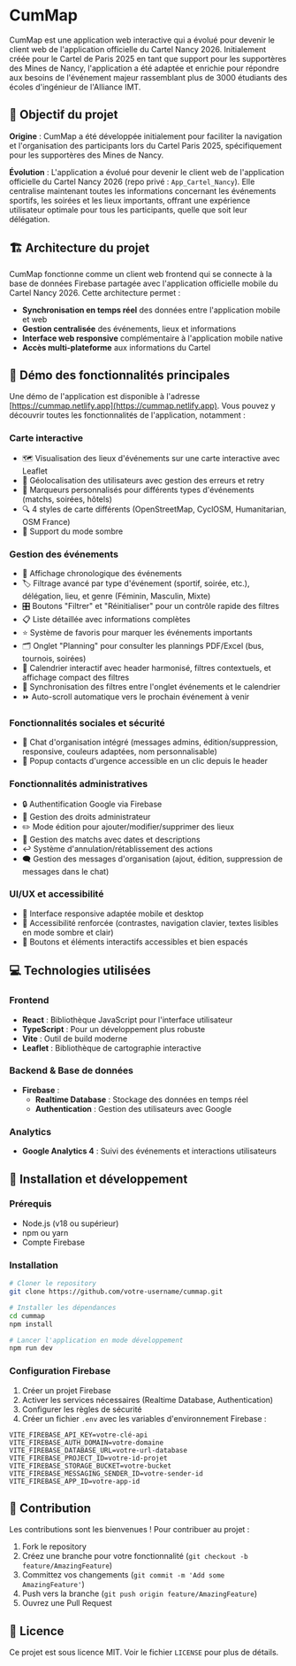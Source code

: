 # CumMap

CumMap est une application web interactive qui a évolué pour devenir le client web de l'application officielle du Cartel Nancy 2026. Initialement créée pour le Cartel de Paris 2025 en tant que support pour les supportères des Mines de Nancy, l'application a été adaptée et enrichie pour répondre aux besoins de l'événement majeur rassemblant plus de 3000 étudiants des écoles d'ingénieur de l'Alliance IMT.

## 🎯 Objectif du projet

**Origine** : CumMap a été développée initialement pour faciliter la navigation et l'organisation des participants lors du Cartel Paris 2025, spécifiquement pour les supportères des Mines de Nancy.

**Évolution** : L'application a évolué pour devenir le client web de l'application officielle du Cartel Nancy 2026 (repo privé : `App_Cartel_Nancy`). Elle centralise maintenant toutes les informations concernant les événements sportifs, les soirées et les lieux importants, offrant une expérience utilisateur optimale pour tous les participants, quelle que soit leur délégation.

## 🏗️ Architecture du projet

CumMap fonctionne comme un client web frontend qui se connecte à la base de données Firebase partagée avec l'application officielle mobile du Cartel Nancy 2026. Cette architecture permet :

- **Synchronisation en temps réel** des données entre l'application mobile et web
- **Gestion centralisée** des événements, lieux et informations
- **Interface web responsive** complémentaire à l'application mobile native
- **Accès multi-plateforme** aux informations du Cartel

## 🎥 Démo des fonctionnalités principales

Une démo de l'application est disponible à l'adresse [https://cummap.netlify.app](https://cummap.netlify.app). 
Vous pouvez y découvrir toutes les fonctionnalités de l'application, notamment :

### Carte interactive
- 🗺️ Visualisation des lieux d'événements sur une carte interactive avec Leaflet
- 🎯 Géolocalisation des utilisateurs avec gestion des erreurs et retry
- 📍 Marqueurs personnalisés pour différents types d'événements (matchs, soirées, hôtels)
- 🔍 4 styles de carte différents (OpenStreetMap, CyclOSM, Humanitarian, OSM France)
- 🎨 Support du mode sombre

### Gestion des événements
- 📅 Affichage chronologique des événements
- 🏷️ Filtrage avancé par type d'événement (sportif, soirée, etc.), délégation, lieu, et genre (Féminin, Masculin, Mixte)
- 🎛️ Boutons "Filtrer" et "Réinitialiser" pour un contrôle rapide des filtres
- 📋 Liste détaillée avec informations complètes
- ⭐ Système de favoris pour marquer les événements importants
- 🗂️ Onglet "Planning" pour consulter les plannings PDF/Excel (bus, tournois, soirées)
- 📆 Calendrier interactif avec header harmonisé, filtres contextuels, et affichage compact des filtres
- 🔄 Synchronisation des filtres entre l'onglet événements et le calendrier
- ⏩ Auto-scroll automatique vers le prochain événement à venir

### Fonctionnalités sociales et sécurité
- 💬 Chat d'organisation intégré (messages admins, édition/suppression, responsive, couleurs adaptées, nom personnalisable)
- 🚨 Popup contacts d'urgence accessible en un clic depuis le header

### Fonctionnalités administratives
- 🔒 Authentification Google via Firebase
- 👤 Gestion des droits administrateur
- ✏️ Mode édition pour ajouter/modifier/supprimer des lieux
- 📝 Gestion des matchs avec dates et descriptions
- ↩️ Système d'annulation/rétablissement des actions
- 🗨️ Gestion des messages d'organisation (ajout, édition, suppression de messages dans le chat)

### UI/UX et accessibilité
- 📱 Interface responsive adaptée mobile et desktop
- 🦾 Accessibilité renforcée (contrastes, navigation clavier, textes lisibles en mode sombre et clair)
- 🎯 Boutons et éléments interactifs accessibles et bien espacés

## 💻 Technologies utilisées

### Frontend
- **React** : Bibliothèque JavaScript pour l'interface utilisateur
- **TypeScript** : Pour un développement plus robuste
- **Vite** : Outil de build moderne
- **Leaflet** : Bibliothèque de cartographie interactive

### Backend & Base de données
- **Firebase** : 
  - **Realtime Database** : Stockage des données en temps réel
  - **Authentication** : Gestion des utilisateurs avec Google

### Analytics
- **Google Analytics 4** : Suivi des événements et interactions utilisateurs

## 🔧 Installation et développement

### Prérequis
- Node.js (v18 ou supérieur)
- npm ou yarn
- Compte Firebase

### Installation
```bash
# Cloner le repository
git clone https://github.com/votre-username/cummap.git

# Installer les dépendances
cd cummap
npm install

# Lancer l'application en mode développement
npm run dev
```

### Configuration Firebase
1. Créer un projet Firebase
2. Activer les services nécessaires (Realtime Database, Authentication)
3. Configurer les règles de sécurité
4. Créer un fichier `.env` avec les variables d'environnement Firebase :
```
VITE_FIREBASE_API_KEY=votre-clé-api
VITE_FIREBASE_AUTH_DOMAIN=votre-domaine
VITE_FIREBASE_DATABASE_URL=votre-url-database
VITE_FIREBASE_PROJECT_ID=votre-id-projet
VITE_FIREBASE_STORAGE_BUCKET=votre-bucket
VITE_FIREBASE_MESSAGING_SENDER_ID=votre-sender-id
VITE_FIREBASE_APP_ID=votre-app-id
```

## 🤝 Contribution

Les contributions sont les bienvenues ! Pour contribuer au projet :
1. Fork le repository
2. Créez une branche pour votre fonctionnalité (`git checkout -b feature/AmazingFeature`)
3. Committez vos changements (`git commit -m 'Add some AmazingFeature'`)
4. Push vers la branche (`git push origin feature/AmazingFeature`)
5. Ouvrez une Pull Request

## 📝 Licence

Ce projet est sous licence MIT. Voir le fichier `LICENSE` pour plus de détails.

